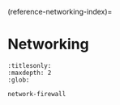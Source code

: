 (reference-networking-index)=
# Networking

```{toctree}
:titlesonly:
:maxdepth: 2
:glob:

network-firewall